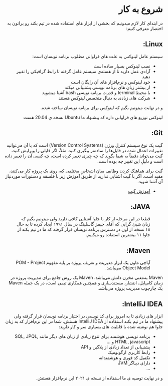 <div dir="rtl" align='right'>

# شروع به کار

  در ابتدای کار لازم میدونیم که بخشی از ابزار های استفاده شده در تیم بکند رو براتون به اختصار معرفی کنیم:
  
  ## Linux:
  
  سیستم عامل لینوکس به علت های فراوانی مطلوب برنامه نویسان است:
  - نصب لینوکس بسیار ساده است
  - آزادی عمل دارید تا از هسته‌ی سیستم عامل گرفته تا رابط گرافیکی را تغییر دهید
  - خود لینوکس  و نرم‌افزار های آن رایگان است
  - از بیشتر زبان های برنامه نویسی پشتیبانی میکند
  - با محیط terminal و قدرت برنامه نویسی bash آشنا میشوید
  - شرکت های زیادی به دنبال متخصص لینوکس هستند

  و در نهایت میتونیم بگیم که لینوکس برای برنامه نویسان ساخته شده.
  
  لینوکس توزیع های فراوانی داره که پیشنهاد ما  Ubuntu نسخه ی 20.04 هست
  
  ## Git:
  
  گیت یک نوع سیستم کنترل ورژن (Version Control Systems) است که با آن می‌توانید تغییرات اعمال شده در فایل‌ها را ساده‌تر پیگیری کنید. مثلاً، اگر فایلی را ویرایش کنید، گیت می‌تواند دقیقاً به شما بگوید که چه چیزی تغییر کرده است، چه کسی آن را تغییر داده است و دلیلِ این تغییر چه بوده است.

گیت برای هماهنگ کردن وظایف میانِ اشخاصِ مختلفی که، روی یک پروژه کار می‌کنند، مفید است.
اگر با گیت آشنایی ندارید از طریق آموزش زیر با فلسفه و دستورات موردنیاز آن آشنا شوید.
+ [آموزش  گیت ](https://faradars.org/courses/fvgit9609-git-github-gitlab)
  
  ## JAVA:
  
  قطعا در این مرحله از کار با جاوا آشنایی کافی دارید ولی میتونیم بگیم که زبان شیئ گرایی که آقای جیمز گاسلینگ در سال ۱۹۹۱ ایجاد کرده 
  تا به حال ۱۸ نسخه از اون در دسترس برنامه نویسان قرار گرفته که ما در تیم بکند از جاوا ۱۱ بیشترین استفاده رو میکنیم.
  
  ## Maven:
  
  آپاچی ماون یک ابزار مدیریت و تعریف پروژه بر پایه مفهوم POM - Project Object Model می‌باشد.

Maven به‌معنی مخزن دانش می‌باشد. Maven یک روش جامع برای مدیریت پروژه در زمان کامپایل، انتشار، مستندسازی و همچنین همکاری تیمی است، در یک جمله Maven یک چارچوب مدیریت پروژه می‌باشد.
  
  ## IntelliJ IDEA:
  
  ابزار های زیادی تا به امروز برای کد نویسی در اختیار برنامه نویسان قرار گرفته ولی پیشنهاد ما در تیم بکند استفاده از IntelliJ IDEA هستش.
  شما در این نرم‌افزار که به زبان جاوا هم نوشته شده با قابلیت های بسیاری سر و کار دارید:
  
  - برنامه نویسی هوشمند برای تنوع زیادی از زبان های دیگر مانند  SQL, JPQL, HTML, javascript و …
  - پشتیبانی از تعداد زیادی از پلاگین و API
  - رابط کاربری ارگونومیک
  - تکمیل کد فوری و هوشمندانه
  - دارای دیباگر JVM
  - ...
  
  و در نهایت توصیه ی ما استفاده از نسخه ی ۲۰۲۱ این نرم‌افزار هستش.

</div>
